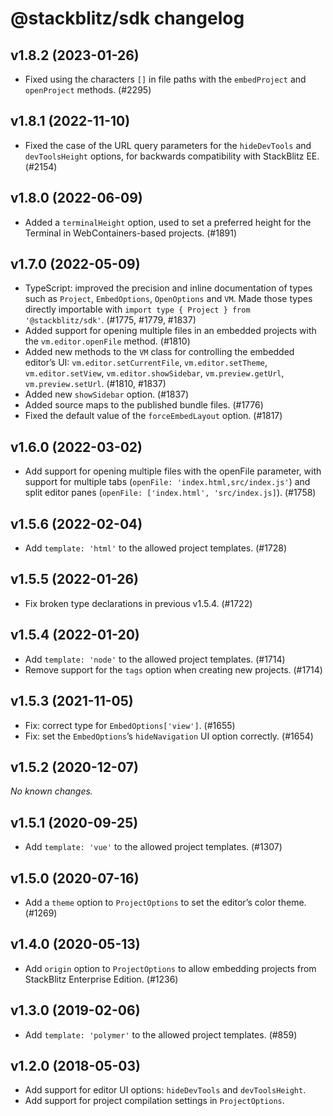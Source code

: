 # @stackblitz/sdk changelog

## v1.8.2 (2023-01-26)

- Fixed using the characters `[]` in file paths with the `embedProject` and `openProject` methods. (#2295)

## v1.8.1 (2022-11-10)

- Fixed the case of the URL query parameters for the `hideDevTools` and `devToolsHeight` options, for backwards compatibility with StackBlitz EE. (#2154)

## v1.8.0 (2022-06-09)

- Added a `terminalHeight` option, used to set a preferred height for the Terminal in WebContainers-based projects. (#1891)

## v1.7.0 (2022-05-09)

- TypeScript: improved the precision and inline documentation of types such as `Project`, `EmbedOptions`, `OpenOptions` and `VM`. Made those types directly importable with `import type { Project } from '@stackblitz/sdk'`. (#1775, #1779, #1837)
- Added support for opening multiple files in an embedded projects with the `vm.editor.openFile` method. (#1810)
- Added new methods to the `VM` class for controlling the embedded editor’s UI: `vm.editor.setCurrentFile`, `vm.editor.setTheme`, `vm.editor.setView`, `vm.editor.showSidebar`, `vm.preview.getUrl`, `vm.preview.setUrl`. (#1810, #1837)
- Added new `showSidebar` option. (#1837)
- Added source maps to the published bundle files. (#1776)
- Fixed the default value of the `forceEmbedLayout` option. (#1817)

## v1.6.0 (2022-03-02)

- Add support for opening multiple files with the openFile parameter, with support for multiple tabs (`openFile: 'index.html,src/index.js'`) and split editor panes (`openFile: ['index.html', 'src/index.js]`). (#1758)

## v1.5.6 (2022-02-04)

- Add `template: 'html'` to the allowed project templates. (#1728)

## v1.5.5 (2022-01-26)

- Fix broken type declarations in previous v1.5.4. (#1722)

## v1.5.4 (2022-01-20)

- Add `template: 'node'` to the allowed project templates. (#1714)
- Remove support for the `tags` option when creating new projects. (#1714)

## v1.5.3 (2021-11-05)

- Fix: correct type for `EmbedOptions['view']`. (#1655)
- Fix: set the `EmbedOptions`’s `hideNavigation` UI option correctly. (#1654)

## v1.5.2 (2020-12-07)

_No known changes._

## v1.5.1 (2020-09-25)

- Add `template: 'vue'` to the allowed project templates. (#1307)

## v1.5.0 (2020-07-16)

- Add a `theme` option to `ProjectOptions` to set the editor’s color theme. (#1269)

## v1.4.0 (2020-05-13)

- Add `origin` option to `ProjectOptions` to allow embedding projects from StackBlitz Enterprise Edition. (#1236)

## v1.3.0 (2019-02-06)

- Add `template: 'polymer'` to the allowed project templates. (#859)

## v1.2.0 (2018-05-03)

- Add support for editor UI options: `hideDevTools` and `devToolsHeight`.
- Add support for project compilation settings in `ProjectOptions`.
